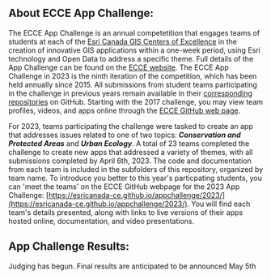 ## About ECCE App Challenge:

The ECCE App Challenge is an annual competetition that engages teams of students at each of the [Esri Canada GIS Centers of Excellence](https://ecce.esri.ca/wpecce/schools/) in the creation of innovative GIS applications within a one-week period, using Esri technology and Open Data to address a specific theme.  Full details of the App Challenge can be found on the [ECCE website](https://ecce.esri.ca/wpecce/app-challenge/).  The ECCE App Challenge in 2023 is the ninth iteration of the competition, which has been held annually since 2015.  All submissions from student teams participating in the challenge in previous years remain available in their [corresponding repositories](https://github.com/EsriCanada-CE?q=ecce-app-challenge&sort=name) on GitHub.  Starting with the 2017 challenge, you may view team profiles, videos, and apps online through the [ECCE GitHub web page](https://esricanada-ce.github.io).

For 2023, teams participating the challenge were tasked to create an app that addresses issues related to one of two topics: ***Conservation and Protected Areas*** and ***Urban Ecology***.  A total of 23 teams completed the challenge to create new apps that addressed a variety of themes, with all submissions completed by April 6th, 2023.  The code and documentation from each team is included in the subfolders of this repository, organized by team name.  To introduce you better to this year's particpating students, you can 'meet the teams' on the ECCE GitHub webpage for the 2023 App Challenge: [https://esricanada-ce.github.io/appchallenge/2023/](https://esricanada-ce.github.io/appchallenge/2023/).  You will find each team's details presented, along with links to live versions of their apps hosted online, documentation, and video presentations.

## App Challenge Results:

Judging has begun. Final results are anticipated to be announced May 5th
